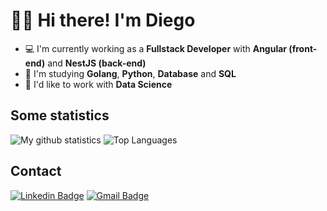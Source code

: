 # 👋🏻 Hi there! I'm Diego

- 💻  I'm currently working as a **Fullstack Developer** with **Angular (front-end)** and **NestJS (back-end)**
- 🎯  I'm studying **Golang**, **Python**, **Database** and **SQL**
- 🔭  I'd like to work with **Data Science**

## Some statistics

<!-- ![My github statistics](https://github-readme-stats.vercel.app/api?username=diegossl&count_private=true) -->

![My github statistics](https://github-readme-stats.vercel.app/api?username=diegossl&hide=issues&show_icons=true&hide_border=true)
![Top Languages](https://github-readme-stats.vercel.app/api/top-langs/?username=diegossl&layout=compact&hide_border=true)

## Contact

[![Linkedin Badge](https://img.shields.io/badge/-LinkedIn-blue?style=flat-square&logo=Linkedin&logoColor=white&link=https://www.linkedin.com/in/alexandre-monteiro-9a03371a5/)](https://www.linkedin.com/in/dsslourenco/)
[![Gmail Badge](https://img.shields.io/badge/-Gmail-c14438?style=flat-square&logo=Gmail&logoColor=white&link=mailto:diegossl94@gmail.com)](mailto:diegossl94@gmail.com)
